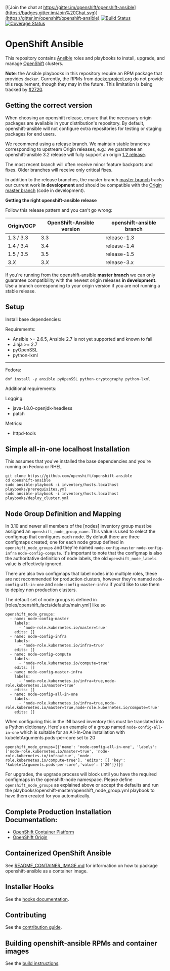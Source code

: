 [![Join the chat at https://gitter.im/openshift/openshift-ansible](https://badges.gitter.im/Join%20Chat.svg)](https://gitter.im/openshift/openshift-ansible)
[![Build Status](https://travis-ci.org/openshift/openshift-ansible.svg?branch=master)](https://travis-ci.org/openshift/openshift-ansible)
[![Coverage Status](https://coveralls.io/repos/github/openshift/openshift-ansible/badge.svg?branch=master)](https://coveralls.io/github/openshift/openshift-ansible?branch=master)


# OpenShift Ansible

This repository contains [Ansible](https://www.ansible.com/) roles and
playbooks to install, upgrade, and manage
[OpenShift](https://www.openshift.com/) clusters.

**Note**: the Ansible playbooks in this repository require an RPM
package that provides `docker`. Currently, the RPMs from
[dockerproject.org](https://dockerproject.org/) do not provide this
requirement, though they may in the future. This limitation is being
tracked by
[#2720](https://github.com/openshift/openshift-ansible/issues/2720).

## Getting the correct version
When choosing an openshift release, ensure that the necessary origin packages
are available in your distribution's repository.  By default, openshift-ansible
will not configure extra repositories for testing or staging packages for
end users.

We recommend using a release branch. We maintain stable branches
corresponding to upstream Origin releases, e.g.: we guarantee an
openshift-ansible 3.2 release will fully support an origin
[1.2 release](https://github.com/openshift/openshift-ansible/tree/release-1.2).

The most recent branch will often receive minor feature backports and
fixes. Older branches will receive only critical fixes.

In addition to the release branches, the master branch
[master branch](https://github.com/openshift/openshift-ansible/tree/master)
tracks our current work **in development** and should be compatible
with the
[Origin master branch](https://github.com/openshift/origin/tree/master)
(code in development).



**Getting the right openshift-ansible release**

Follow this release pattern and you can't go wrong:

| Origin/OCP    | OpenShift-Ansible version | openshift-ansible branch |
| ------------- | ----------------- |----------------------------------|
| 1.3 / 3.3          | 3.3               | release-1.3 |
| 1.4 / 3.4          | 3.4               | release-1.4 |
| 1.5 / 3.5          | 3.5               | release-1.5 |
| 3.*X*         | 3.*X*             | release-3.x |

If you're running from the openshift-ansible **master branch** we can
only guarantee compatibility with the newest origin releases **in
development**. Use a branch corresponding to your origin version if
you are not running a stable release.


## Setup

Install base dependencies:

Requirements:

- Ansible >= 2.6.5, Ansible 2.7 is not yet supported and known to fail
- Jinja >= 2.7
- pyOpenSSL
- python-lxml

----

Fedora:

```
dnf install -y ansible pyOpenSSL python-cryptography python-lxml
```

Additional requirements:

Logging:

- java-1.8.0-openjdk-headless
- patch

Metrics:

- httpd-tools

## Simple all-in-one localhost Installation
This assumes that you've installed the base dependencies and you're running on
Fedora or RHEL
```
git clone https://github.com/openshift/openshift-ansible
cd openshift-ansible
sudo ansible-playbook -i inventory/hosts.localhost playbooks/prerequisites.yml
sudo ansible-playbook -i inventory/hosts.localhost playbooks/deploy_cluster.yml
```
## Node Group Definition and Mapping
In 3.10 and newer all members of the [nodes] inventory group must be assigned an
`openshift_node_group_name`. This value is used to select the configmap that
configures each node. By default there are three configmaps created; one for
each node group defined in `openshift_node_groups` and they're named
`node-config-master` `node-config-infra` `node-config-compute`. It's important
to note that the configmap is also the authoritative definition of node labels,
the old `openshift_node_labels` value is effectively ignored.

There are also two configmaps that label nodes into multiple roles, these are
not recommended for production clusters, however they're named
`node-config-all-in-one` and `node-config-master-infra` if you'd like to use
them to deploy non production clusters.

The default set of node groups is defined in
[roles/openshift_facts/defaults/main.yml] like so

```
openshift_node_groups:
  - name: node-config-master
    labels:
      - 'node-role.kubernetes.io/master=true'
    edits: []
  - name: node-config-infra
    labels:
      - 'node-role.kubernetes.io/infra=true'
    edits: []
  - name: node-config-compute
    labels:
      - 'node-role.kubernetes.io/compute=true'
    edits: []
  - name: node-config-master-infra
    labels:
      - 'node-role.kubernetes.io/infra=true,node-role.kubernetes.io/master=true'
    edits: []
  - name: node-config-all-in-one
    labels:
      - 'node-role.kubernetes.io/infra=true,node-role.kubernetes.io/master=true,node-role.kubernetes.io/compute=true'
    edits: []
```

When configuring this in the INI based inventory this must be translated into a
Python dictionary. Here's an example of a group named `node-config-all-in-one`
which is suitable for an All-In-One installation with
kubeletArguments.pods-per-core set to 20

```
openshift_node_groups=[{'name': 'node-config-all-in-one', 'labels': ['node-role.kubernetes.io/master=true', 'node-role.kubernetes.io/infra=true', 'node-role.kubernetes.io/compute=true'], 'edits': [{ 'key': 'kubeletArguments.pods-per-core','value': ['20']}]}]
```

For upgrades, the upgrade process will block until you have the required
configmaps in the openshift-node namespace. Please define
`openshift_node_groups` as explained above or accept the defaults and run the
playbooks/openshift-master/openshift_node_group.yml playbook to have them
created for you automatically.


## Complete Production Installation Documentation:

- [OpenShift Container Platform](https://docs.openshift.com/container-platform/3.11/install/running_install.html)
- [OpenShift Origin](https://docs.okd.io/latest/install/index.html)

## Containerized OpenShift Ansible

See [README_CONTAINER_IMAGE.md](README_CONTAINER_IMAGE.md) for information on how to package openshift-ansible as a container image.

## Installer Hooks

See the [hooks documentation](HOOKS.md).

## Contributing

See the [contribution guide](CONTRIBUTING.md).

## Building openshift-ansible RPMs and container images

See the [build instructions](BUILD.md).
